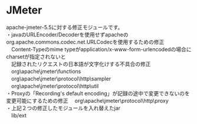 # JMeter
apache-jmeter-5.5に対する修正モジュールです。  
・javaのURLEncoder/Decoderを使用せずapacheのorg.apache.commons.codec.net.URLCodecを使用するための修正  
　Content-Typeのmime typeがapplication/x-www-form-urlencodedの場合にcharsetが指定されないと  
　記録されたリクエストの日本語が文字化けする不具合の修正  
　org\apache\jmeter\functions  
　org\apache\jmeter\protocol\http\sampler  
　org\apache\jmeter\protocol\http\util  
・Proxyの「Recording's default encoding」が記録の途中で変更できないのを変更可能にするための修正
　org\apache\jmeter\protocol\http\proxy  
・上記２つの修正したモジュールを入れ替えたjar  
　lib/ext  
